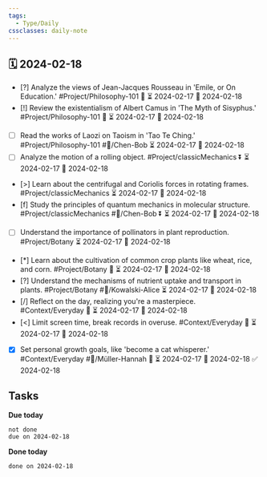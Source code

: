 ```yaml
---
tags:
  - Type/Daily
cssclasses: daily-note
---
```


## 🗓️ 2024-02-18

- [?] Analyze the views of Jean-Jacques Rousseau in 'Emile, or On Education.' #Project/Philosophy-101 🔽 ⏳ 2024-02-17 📅 2024-02-18
- [!] Review the existentialism of Albert Camus in 'The Myth of Sisyphus.' #Project/Philosophy-101 🔽 ⏳ 2024-02-17 📅 2024-02-18
- [ ] Read the works of Laozi on Taoism in 'Tao Te Ching.' #Project/Philosophy-101 #👤/Chen-Bob ⏳ 2024-02-17 📅 2024-02-18
- [ ] Analyze the motion of a rolling object. #Project/classicMechanics ⏬ ⏳ 2024-02-17 📅 2024-02-18
- [>] Learn about the centrifugal and Coriolis forces in rotating frames. #Project/classicMechanics ⏳ 2024-02-17 📅 2024-02-18
- [f] Study the principles of quantum mechanics in molecular structure. #Project/classicMechanics #👤/Chen-Bob ⏬ ⏳ 2024-02-17 📅 2024-02-18
- [ ] Understand the importance of pollinators in plant reproduction. #Project/Botany ⏳ 2024-02-17 📅 2024-02-18
- [*] Learn about the cultivation of common crop plants like wheat, rice, and corn. #Project/Botany 🔽 ⏳ 2024-02-17 📅 2024-02-18
- [?] Understand the mechanisms of nutrient uptake and transport in plants. #Project/Botany #👤/Kowalski-Alice ⏳ 2024-02-17 📅 2024-02-18
- [/] Reflect on the day, realizing you're a masterpiece. #Context/Everyday 🔼 ⏳ 2024-02-17 📅 2024-02-18
- [<] Limit screen time, break records in overuse. #Context/Everyday 🔺 ⏳ 2024-02-17 📅 2024-02-18
- [x] Set personal growth goals, like 'become a cat whisperer.' #Context/Everyday #👤/Müller-Hannah 🔺 ⏳ 2024-02-17 📅 2024-02-18 ✅ 2024-02-18

## Tasks

**Due today**

```tasks
not done
due on 2024-02-18
```

**Done today**

```tasks
done on 2024-02-18
```
            